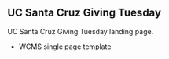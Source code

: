 ## UC Santa Cruz Giving Tuesday
 
UC Santa Cruz Giving Tuesday landing page.

- WCMS single page template